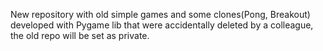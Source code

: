 New repository with old simple games and some clones(Pong, Breakout) developed with Pygame lib that were accidentally deleted by a colleague, the old repo will be set as private.

